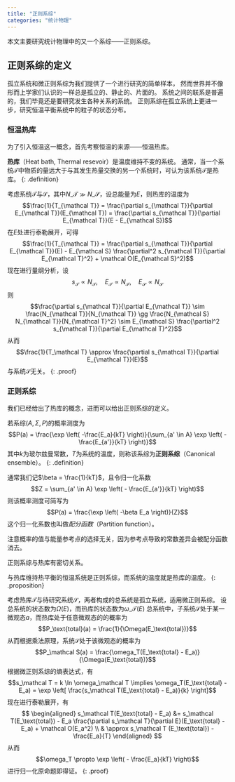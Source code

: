 ```yaml
---
title: "正则系综"
categories: "统计物理"
---
```


本文主要研究统计物理中的又一个系综——正则系综。

## 正则系综的定义

孤立系统和微正则系综为我们提供了一个进行研究的简单样本，
然而世界并不像形而上学家们认识的一样总是孤立的、静止的、片面的。
系统之间的联系是普遍的，我们毕竟还是要研究发生各种关系的系统。
正则系综在孤立系统上更进一步，研究恒温平衡系统中的粒子的状态分布。

### 恒温热库

为了引入恒温这一概念，首先考察恒温的来源——恒温热库。

**热库**（Heat bath, Thermal resevoir）是温度维持不变的系统。
通常，当一个系统$\mathcal T$中物质的量远大于与其发生热量交换的另一个系统时，可认为该系统$\mathcal T$是热库。
{: .definition}

考虑系统$\mathcal T$与$\mathcal S$，其中$N\_{\mathcal T} \gg N\_{\mathcal S}$，设总能量为$E$，则热库的温度为
$$\frac{1}{T_{\mathcal T}} = \frac{\partial s_{\mathcal T}}{\partial E_{\mathcal T}}(E_{\mathcal T}) = \frac{\partial s_{\mathcal T}}{\partial E_{\mathcal T}}(E - E_{\mathcal S})$$
在$E$处进行泰勒展开，可得
$$\frac{1}{T_{\mathcal T}} = \frac{\partial s_{\mathcal T}}{\partial E_{\mathcal T}}(E) - E_{\mathcal S} \frac{\partial^2 s_{\mathcal T}}{\partial E_{\mathcal T}^2} + \mathcal O(E_{\mathcal S}^2)$$
现在进行量纲分析，设
$$s_{\mathcal T} \propto N_{\mathcal T}, \quad E_{\mathcal T} \propto N_{\mathcal T}, \quad E_{\mathcal S} \propto N_{\mathcal S}$$
则
$$\frac{\partial s_{\mathcal T}}{\partial E_{\mathcal T}} \sim \frac{N_{\mathcal T}}{N_{\mathcal T}} \gg \frac{N_{\mathcal S} N_{\mathcal T}}{N_{\mathcal T}^2} \sim E_{\mathcal S} \frac{\partial^2 s_{\mathcal T}}{\partial E_{\mathcal T}^2}$$
从而
$$\frac{1}{T_\mathcal T} \approx \frac{\partial s_{\mathcal T}}{\partial E_{\mathcal T}}(E)$$
与系统$\mathcal S$无关。
{: .proof}

### 正则系综

我们已经给出了热库的概念，进而可以给出正则系综的定义。

若系综$(A, \Sigma, P)$的概率测度为
$$P(a) = \frac{\exp \left( -\frac{E_a}{kT} \right)}{\sum_{a' \in A} \exp \left( - \frac{E_{a'}}{kT} \right)}$$
其中$k$为玻尔兹曼常数，$T$为系统的温度，则称该系综为**正则系综**（Canonical ensemble）。
{: .definition}

通常我们记$\beta = \frac{1}{kT}$，且令归一化系数
$$Z = \sum_{a' \in A} \exp \left( - \frac{E_{a'}}{kT} \right)$$
则该概率测度可简写为
$$P(a) = \frac{\exp \left( -\beta E_a \right)}{Z}$$
这个归一化系数也叫做*配分函数*（Partition function）。

注意概率的值与能量参考点的选择无关，因为参考点导致的常数差异会被配分函数消去。

正则系综与热库有密切关系。

与热库维持热平衡的恒温系统是正则系综，而系统的温度就是热库的温度。
{: .proposition}

考虑热库$\mathcal T$与待研究系统$\mathcal S$，两者构成的总系统是孤立系统，适用微正则系综。
设总系统的状态数为$\Omega(E)$，而热库的状态数为$\omega\_\mathcal T(E)$
总系统中，子系统$\mathcal S$处于某一微观态$a$，而热库处于任意微观态的的概率为
$$P_\text{total}(a) = \frac{1}{\Omega(E_\text{total})}$$
从而根据乘法原理，系统$\mathcal S$处于该微观态的概率为
$$P_\mathcal S(a) = \frac{\omega_T(E_\text{total} - E_a)}{\Omega(E_\text{total})}$$
根据微正则系综的熵表达式，有
$$s_\mathcal T = k \ln \omega_\mathcal T \implies \omega_T(E_\text{total} - E_a) = \exp \left[ \frac{s_\mathcal T(E_\text{total} - E_a)}{k} \right]$$
现在进行泰勒展开，有
$$
\begin{aligned}
s_\mathcal T(E_\text{total} - E_a) &= s_\mathcal T(E_\text{total}) - E_a \frac{\partial s_\mathcal T}{\partial E}(E_\text{total} - E_a) + \mathcal O(E_a^2) \\
& \approx s_\mathcal T (E_\text{total}) - \frac{E_a}{T}
\end{aligned}
$$
从而
$$\omega_T \propto \exp \left( - \frac{E_a}{kT} \right)$$
进行归一化原命题即得证。
{: .proof}
